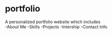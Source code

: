 # portfolio
A personalized portfolio website which includes
<br>
-About Me
-Skills
-Projects
-Intership
-Contact Info
